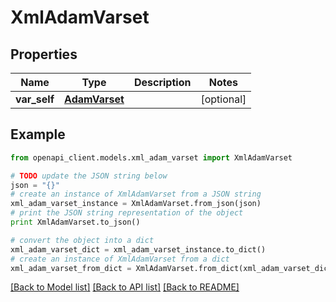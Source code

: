 # XmlAdamVarset


## Properties
Name | Type | Description | Notes
------------ | ------------- | ------------- | -------------
**var_self** | [**AdamVarset**](AdamVarset.md) |  | [optional] 

## Example

```python
from openapi_client.models.xml_adam_varset import XmlAdamVarset

# TODO update the JSON string below
json = "{}"
# create an instance of XmlAdamVarset from a JSON string
xml_adam_varset_instance = XmlAdamVarset.from_json(json)
# print the JSON string representation of the object
print XmlAdamVarset.to_json()

# convert the object into a dict
xml_adam_varset_dict = xml_adam_varset_instance.to_dict()
# create an instance of XmlAdamVarset from a dict
xml_adam_varset_from_dict = XmlAdamVarset.from_dict(xml_adam_varset_dict)
```
[[Back to Model list]](../README.md#documentation-for-models) [[Back to API list]](../README.md#documentation-for-api-endpoints) [[Back to README]](../README.md)


